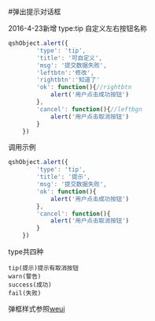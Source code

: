 #弹出提示对话框

2016-4-23新增
type:tip 自定义左右按钮名称
```js
qshObject.alert({
        'type': 'tip',
        'title': '可自定义',
        'msg': '提交数据失败',
        'leftbtn':'修改',
        'rightbtn':'知道了'
        'ok': function(){//rightbtn
            alert('用户点击成功按钮')
        },
        'cancel': function(){//leftbgn
            alert('用户点击取消按钮')
        }
    })
```

调用示例
```js
qshObject.alert({
        'type': 'tip',
        'title': '提示',
        'msg': '提交数据失败',
        'ok': function(){
            alert('用户点击成功按钮')
        },
        'cancel': function(){
            alert('用户点击取消按钮')
        }
    })
```

type共四种
```
tip(提示)提示有取消按钮
warn(警告)
success(成功)
fail(失败)
```

弹框样式参照[weui](http://weui.github.io/weui/#dialog)
